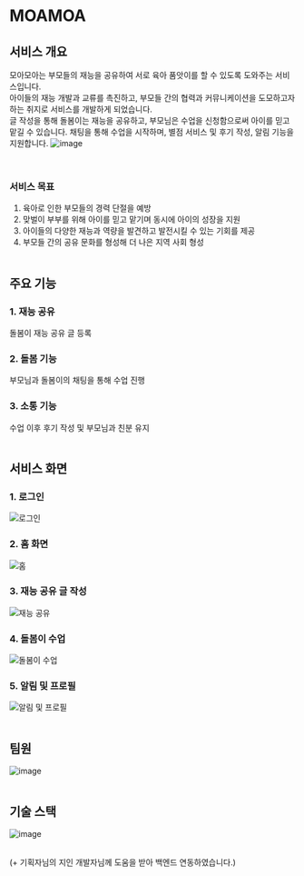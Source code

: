 # MOAMOA
## 서비스 개요
모아모아는 부모들의 재능을 공유하여 서로 육아 품앗이를 할 수 있도록 도와주는 서비스입니다. <br/>
아이들의 재능 개발과 교류를 촉진하고, 부모들 간의 협력과 커뮤니케이션을 도모하고자 하는 취지로 서비스를 개발하게 되었습니다. <br/>
글 작성을 통해 돌봄이는 재능을 공유하고, 부모님은 수업을 신청함으로써 아이를 믿고 맡길 수 있습니다. 채팅을 통해 수업을 시작하며, 별점 서비스 및 후기 작성, 알림 기능을 지원합니다.
![image](https://github.com/silver0108/MOAMOA-FE/assets/78434676/629b7aa5-0794-4241-91cb-9700154fa8f6)

<br/>

### 서비스 목표
1. 육아로 인한 부모들의 경력 단절을 예방
2. 맞벌이 부부를 위해 아이를 믿고 맡기며 동시에 아이의 성장을 지원
3. 아이들의 다양한 재능과 역량을 발견하고 발전시킬 수 있는 기회를 제공
4. 부모들 간의 공유 문화를 형성해 더 나은 지역 사회 형성
<br/><br>

## 주요 기능
### 1. 재능 공유
돌봄이 재능 공유 글 등록 
### 2. 돌봄 기능
부모님과 돌봄이의 채팅을 통해 수업 진행
### 3. 소통 기능
수업 이후 후기 작성 및 부모님과 친분 유지
<br><br>

## 서비스 화면
### 1. 로그인
![로그인](https://github.com/silver0108/MOAMOA-FE/assets/78434676/3583bd1d-2b37-4b51-823c-a419b83ed10c)
### 2. 홈 화면
![홈](https://github.com/silver0108/MOAMOA-FE/assets/78434676/6a8f5c39-bd61-4700-aa19-666012280d95)
### 3. 재능 공유 글 작성
![재능 공유](https://github.com/silver0108/MOAMOA-FE/assets/78434676/5e6a449b-e18b-45d9-a2dd-01588b9840b5)
### 4. 돌봄이 수업
![돌봄이 수업](https://github.com/silver0108/MOAMOA-FE/assets/78434676/a60af496-3c7a-4afe-9122-f2354ecbb97c)
### 5. 알림 및 프로필
![알림 및 프로필](https://github.com/silver0108/MOAMOA-FE/assets/78434676/f937f37b-aa83-45a1-ab22-de9c27ea43b2)
<br><br>

## 팀원
![image](https://github.com/silver0108/MOAMOA-FE/assets/78434676/486de23d-c692-4005-ba29-700423057033)
<br><br>

## 기술 스택
![image](https://github.com/silver0108/MOAMOA-FE/assets/78434676/7e083133-f55b-430c-8d15-4cb860c4e36d)
<br/><br/>

(+ 기획자님의 지인 개발자님께 도움을 받아 백엔드 연동하였습니다.)
